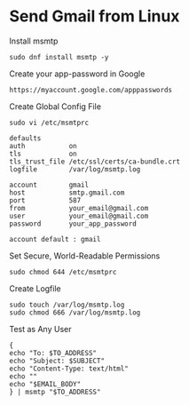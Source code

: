 # Send Gmail from Linux

Install msmtp
```
sudo dnf install msmtp -y
```

Create your app-password in Google
```
https://myaccount.google.com/apppasswords
```

Create Global Config File
```
sudo vi /etc/msmtprc
```
```
defaults
auth           on
tls            on
tls_trust_file /etc/ssl/certs/ca-bundle.crt
logfile        /var/log/msmtp.log

account        gmail
host           smtp.gmail.com
port           587
from           your_email@gmail.com
user           your_email@gmail.com
password       your_app_password

account default : gmail
```

Set Secure, World-Readable Permissions
```
sudo chmod 644 /etc/msmtprc
```

Create Logfile
```
sudo touch /var/log/msmtp.log
sudo chmod 666 /var/log/msmtp.log
```

Test as Any User
```
{
echo "To: $TO_ADDRESS"
echo "Subject: $SUBJECT"
echo "Content-Type: text/html"
echo ""
echo "$EMAIL_BODY"
} | msmtp "$TO_ADDRESS"
```